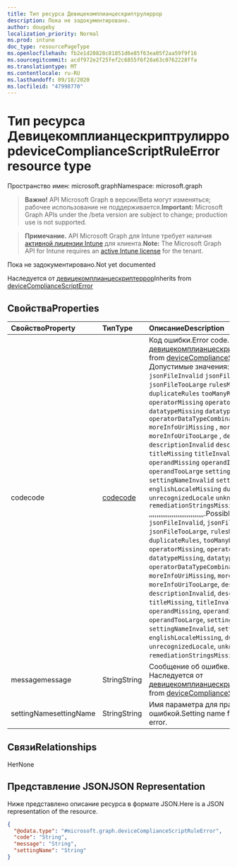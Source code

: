 ```yaml
---
title: Тип ресурса Девицекомплианцескриптрулиррор
description: Пока не задокументировано.
author: dougeby
localization_priority: Normal
ms.prod: intune
doc_type: resourcePageType
ms.openlocfilehash: fb2e1d20828c81851d6e85f63ea05f2aa59f9f16
ms.sourcegitcommit: acdf972e2f25fef2c6855f6f28a63c0762228ffa
ms.translationtype: MT
ms.contentlocale: ru-RU
ms.lasthandoff: 09/18/2020
ms.locfileid: "47998770"
---
```

# <a name="devicecompliancescriptruleerror-resource-type"></a><span data-ttu-id="14bfb-103">Тип ресурса Девицекомплианцескриптрулиррор</span><span class="sxs-lookup"><span data-stu-id="14bfb-103">deviceComplianceScriptRuleError resource type</span></span>

<span data-ttu-id="14bfb-104">Пространство имен: microsoft.graph</span><span class="sxs-lookup"><span data-stu-id="14bfb-104">Namespace: microsoft.graph</span></span>

> <span data-ttu-id="14bfb-105">**Важно!** API Microsoft Graph в версии/Beta могут изменяться; рабочее использование не поддерживается.</span><span class="sxs-lookup"><span data-stu-id="14bfb-105">**Important:** Microsoft Graph APIs under the /beta version are subject to change; production use is not supported.</span></span>

> <span data-ttu-id="14bfb-106">**Примечание.** API Microsoft Graph для Intune требует наличия [активной лицензии Intune](https://go.microsoft.com/fwlink/?linkid=839381) для клиента.</span><span class="sxs-lookup"><span data-stu-id="14bfb-106">**Note:** The Microsoft Graph API for Intune requires an [active Intune license](https://go.microsoft.com/fwlink/?linkid=839381) for the tenant.</span></span>

<span data-ttu-id="14bfb-107">Пока не задокументировано.</span><span class="sxs-lookup"><span data-stu-id="14bfb-107">Not yet documented</span></span>


<span data-ttu-id="14bfb-108">Наследуется от [девицекомплианцескриптеррор](../resources/intune-deviceconfig-devicecompliancescripterror.md)</span><span class="sxs-lookup"><span data-stu-id="14bfb-108">Inherits from [deviceComplianceScriptError](../resources/intune-deviceconfig-devicecompliancescripterror.md)</span></span>

## <a name="properties"></a><span data-ttu-id="14bfb-109">Свойства</span><span class="sxs-lookup"><span data-stu-id="14bfb-109">Properties</span></span>
|<span data-ttu-id="14bfb-110">Свойство</span><span class="sxs-lookup"><span data-stu-id="14bfb-110">Property</span></span>|<span data-ttu-id="14bfb-111">Тип</span><span class="sxs-lookup"><span data-stu-id="14bfb-111">Type</span></span>|<span data-ttu-id="14bfb-112">Описание</span><span class="sxs-lookup"><span data-stu-id="14bfb-112">Description</span></span>|
|:---|:---|:---|
|<span data-ttu-id="14bfb-113">code</span><span class="sxs-lookup"><span data-stu-id="14bfb-113">code</span></span>|[<span data-ttu-id="14bfb-114">code</span><span class="sxs-lookup"><span data-stu-id="14bfb-114">code</span></span>](../resources/intune-deviceconfig-code.md)|<span data-ttu-id="14bfb-115">Код ошибки.</span><span class="sxs-lookup"><span data-stu-id="14bfb-115">Error code.</span></span> <span data-ttu-id="14bfb-116">Наследуется от [девицекомплианцескриптеррор](../resources/intune-deviceconfig-devicecompliancescripterror.md).</span><span class="sxs-lookup"><span data-stu-id="14bfb-116">Inherited from [deviceComplianceScriptError](../resources/intune-deviceconfig-devicecompliancescripterror.md).</span></span> <span data-ttu-id="14bfb-117">Допустимые значения:,,,,,,,,,,, `none` `jsonFileInvalid` `jsonFileMissing` `jsonFileTooLarge` `rulesMissing` `duplicateRules` `tooManyRulesSpecified` `operatorMissing` `operatorNotSupported` `datatypeMissing` `datatypeNotSupported` `operatorDataTypeCombinationNotSupported` `moreInfoUriMissing` , `moreInfoUriInvalid` , `moreInfoUriTooLarge` , `descriptionMissing` `descriptionInvalid` `descriptionTooLarge` `titleMissing` `titleInvalid` `titleTooLarge` `operandMissing` `operandInvalid` `operandTooLarge` `settingNameMissing` `settingNameInvalid` `settingNameTooLarge` `englishLocaleMissing` `duplicateLocales` `unrecognizedLocale` `unknown` `remediationStringsMissing` ,,,,,,,,,,,,,,,,,,,,,,,,,,,,,.</span><span class="sxs-lookup"><span data-stu-id="14bfb-117">Possible values are: `none`, `jsonFileInvalid`, `jsonFileMissing`, `jsonFileTooLarge`, `rulesMissing`, `duplicateRules`, `tooManyRulesSpecified`, `operatorMissing`, `operatorNotSupported`, `datatypeMissing`, `datatypeNotSupported`, `operatorDataTypeCombinationNotSupported`, `moreInfoUriMissing`, `moreInfoUriInvalid`, `moreInfoUriTooLarge`, `descriptionMissing`, `descriptionInvalid`, `descriptionTooLarge`, `titleMissing`, `titleInvalid`, `titleTooLarge`, `operandMissing`, `operandInvalid`, `operandTooLarge`, `settingNameMissing`, `settingNameInvalid`, `settingNameTooLarge`, `englishLocaleMissing`, `duplicateLocales`, `unrecognizedLocale`, `unknown`, `remediationStringsMissing`.</span></span>|
|<span data-ttu-id="14bfb-118">message</span><span class="sxs-lookup"><span data-stu-id="14bfb-118">message</span></span>|<span data-ttu-id="14bfb-119">String</span><span class="sxs-lookup"><span data-stu-id="14bfb-119">String</span></span>|<span data-ttu-id="14bfb-120">Сообщение об ошибке.</span><span class="sxs-lookup"><span data-stu-id="14bfb-120">Error message.</span></span> <span data-ttu-id="14bfb-121">Наследуется от [девицекомплианцескриптеррор](../resources/intune-deviceconfig-devicecompliancescripterror.md)</span><span class="sxs-lookup"><span data-stu-id="14bfb-121">Inherited from [deviceComplianceScriptError](../resources/intune-deviceconfig-devicecompliancescripterror.md)</span></span>|
|<span data-ttu-id="14bfb-122">settingName</span><span class="sxs-lookup"><span data-stu-id="14bfb-122">settingName</span></span>|<span data-ttu-id="14bfb-123">String</span><span class="sxs-lookup"><span data-stu-id="14bfb-123">String</span></span>|<span data-ttu-id="14bfb-124">Имя параметра для правила с ошибкой.</span><span class="sxs-lookup"><span data-stu-id="14bfb-124">Setting name for the rule with error.</span></span>|

## <a name="relationships"></a><span data-ttu-id="14bfb-125">Связи</span><span class="sxs-lookup"><span data-stu-id="14bfb-125">Relationships</span></span>
<span data-ttu-id="14bfb-126">Нет</span><span class="sxs-lookup"><span data-stu-id="14bfb-126">None</span></span>

## <a name="json-representation"></a><span data-ttu-id="14bfb-127">Представление JSON</span><span class="sxs-lookup"><span data-stu-id="14bfb-127">JSON Representation</span></span>
<span data-ttu-id="14bfb-128">Ниже представлено описание ресурса в формате JSON.</span><span class="sxs-lookup"><span data-stu-id="14bfb-128">Here is a JSON representation of the resource.</span></span>
<!-- {
  "blockType": "resource",
  "@odata.type": "microsoft.graph.deviceComplianceScriptRuleError"
}
-->
``` json
{
  "@odata.type": "#microsoft.graph.deviceComplianceScriptRuleError",
  "code": "String",
  "message": "String",
  "settingName": "String"
}
```






